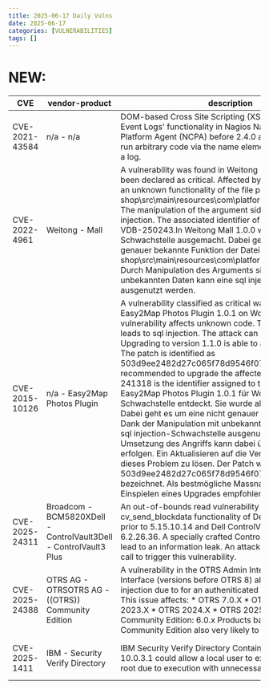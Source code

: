 ```yaml
---
title: 2025-06-17 Daily Vulns
date: 2025-06-17
categories: [VULNERABILITIES]
tags: []
---
```


# NEW:

| CVE            | vendor-product                                                   | description                                                                                                                                                                                                                                                                                                                                                                                                                                                                                                                                                                                                                                                                                                                                                                                                                                                                                                                                                                                                                                        | metric                        | Referenceurl                                                                                                                                                              | title                                                      | GithubURL                                                                                  |                                                                                                                                   |
| -------------- | ---------------------------------------------------------------- | -------------------------------------------------------------------------------------------------------------------------------------------------------------------------------------------------------------------------------------------------------------------------------------------------------------------------------------------------------------------------------------------------------------------------------------------------------------------------------------------------------------------------------------------------------------------------------------------------------------------------------------------------------------------------------------------------------------------------------------------------------------------------------------------------------------------------------------------------------------------------------------------------------------------------------------------------------------------------------------------------------------------------------------------------- | ----------------------------- | ------------------------------------------------------------------------------------------------------------------------------------------------------------------------- | ---------------------------------------------------------- | ------------------------------------------------------------------------------------------ | --------------------------------------------------------------------------------------------------------------------------------- |
| CVE-2021-43584 | n/a - n/a                                                        | DOM-based Cross Site Scripting (XSS vulnerability in 'Tail Event Logs' functionality in Nagios Nagios Cross-Platform Agent (NCPA) before 2.4.0 allows attackers to run arbitrary code via the name element when filtering for a log.                                                                                                                                                                                                                                                                                                                                                                                                                                                                                                                                                                                                                                                                                                                                                                                                               | CNA n/a CVSS3.1: 4.8 - MEDIUM | [0](https://github.com/NagiosEnterprises/ncpa/issues/830)                                                                                                                 | Exploitation: noneAutomatable: noTechnical Impact: total   | undefined                                                                                  | [github](https://github.com/cisagov/vulnrichment/raw/6ae026da91aa0b98a0db8b2eb5921c917c521831/2021%2F43xxx%2FCVE-2021-43584.json) |
| CVE-2022-4961  | Weitong - Mall                                                   | A vulnerability was found in Weitong Mall 1.0.0\. It has been declared as critical. Affected by this vulnerability is an unknown functionality of the file platform-shop\\src\\main\\resources\\com\\platform\\dao\\OrderDao.xml. The manipulation of the argument sidx/order leads to sql injection. The associated identifier of this vulnerability is VDB-250243.In Weitong Mall 1.0.0 wurde eine kritische Schwachstelle ausgemacht. Dabei geht es um eine nicht genauer bekannte Funktion der Datei platform-shop\\src\\main\\resources\\com\\platform\\dao\\OrderDao.xml. Durch Manipulation des Arguments sidx/order mit unbekannten Daten kann eine sql injection-Schwachstelle ausgenutzt werden.                                                                                                                                                                                                                                                                                                                                         | CVSS3.1: 5.5 - MEDIUM         | [0](https://vuldb.com/?id.250243) [1](https://vuldb.com/?ctiid.250243) [2](https://gitee.com/fuyang%5Flipengjun/platform/issues/I5XC79)                                   | Exploitation: noneAutomatable: yesTechnical Impact: total  | Weitong Mall OrderDao.xml sql injection                                                    | [github](https://github.com/cisagov/vulnrichment/raw/c766fe88bc35b7db3d4fe6d42bebb4bdedc9d43c/2022%2F4xxx%2FCVE-2022-4961.json)   |
| CVE-2015-10126 | n/a - Easy2Map Photos Plugin                                     | A vulnerability classified as critical was found in Easy2Map Photos Plugin 1.0.1 on WordPress. This vulnerability affects unknown code. The manipulation leads to sql injection. The attack can be initiated remotely. Upgrading to version 1.1.0 is able to address this issue. The patch is identified as 503d9ee2482d27c065f78d9546f076a406189908\. It is recommended to upgrade the affected component. VDB-241318 is the identifier assigned to this vulnerability.In Easy2Map Photos Plugin 1.0.1 für WordPress wurde eine Schwachstelle entdeckt. Sie wurde als kritisch eingestuft. Dabei geht es um eine nicht genauer bekannte Funktion. Dank der Manipulation mit unbekannten Daten kann eine sql injection-Schwachstelle ausgenutzt werden. Die Umsetzung des Angriffs kann dabei über das Netzwerk erfolgen. Ein Aktualisieren auf die Version 1.1.0 vermag dieses Problem zu lösen. Der Patch wird als 503d9ee2482d27c065f78d9546f076a406189908 bezeichnet. Als bestmögliche Massnahme wird das Einspielen eines Upgrades empfohlen. | CVSS3.1: 6.3 - MEDIUM         | [0](https://vuldb.com/?id.241318) [1](https://vuldb.com/?ctiid.241318) [2](https://github.com/wp-plugins/easy2map-photos/commit/503d9ee2482d27c065f78d9546f076a406189908) | Exploitation: noneAutomatable: yesTechnical Impact: total  | Easy2Map Photos Plugin sql injection                                                       | [github](https://github.com/cisagov/vulnrichment/raw/f91c5636c4a0c27542cb7a5b1f2cd91745a8ad38/2015%2F10xxx%2FCVE-2015-10126.json) |
| CVE-2025-24311 | Broadcom - BCM5820XDell - ControlVault3Dell - ControlVault3 Plus | An out-of-bounds read vulnerability exists in the cv\_send\_blockdata functionality of Dell ControlVault3 prior to 5.15.10.14 and Dell ControlVault3 Plus prior to 6.2.26.36\. A specially crafted ControlVault API call can lead to an information leak. An attacker can issue an API call to trigger this vulnerability.                                                                                                                                                                                                                                                                                                                                                                                                                                                                                                                                                                                                                                                                                                                         | CVSS3.1: 8.4 - HIGH           | [0](https://www.dell.com/support/kbdoc/en-us/000276106/dsa-2025-053)                                                                                                      | Exploitation: noneAutomatable: noTechnical Impact: partial | Dell ControlVault3/ControlVault3 Plus cv\_send\_blockdata out-of-bounds read vulnerability | [github](https://github.com/cisagov/vulnrichment/raw/2dfbe282d2d06b9b107ed9cd06967c7f69eff9de/2025%2F24xxx%2FCVE-2025-24311.json) |
| CVE-2025-24388 | OTRS AG - OTRSOTRS AG - ((OTRS)) Community Edition               | A vulnerability in the OTRS Admin Interface and Agent Interface (versions before OTRS 8) allow parameter injection due to for an autheniticated agent or admin user. This issue affects: \* OTRS 7.0.X \* OTRS 8.0.X \* OTRS 2023.X \* OTRS 2024.X \* OTRS 2025.X \* ((OTRS)) Community Edition: 6.0.x Products based on the ((OTRS)) Community Edition also very likely to be affected                                                                                                                                                                                                                                                                                                                                                                                                                                                                                                                                                                                                                                                            | CVSS3.1: 3.8 - LOW            | [0](https://otrs.com/release-notes/otrs-security-advisory-2025-06/)                                                                                                       | Exploitation: noneAutomatable: noTechnical Impact: partial | Unsafe handling of AJAX calls                                                              | [github](https://github.com/cisagov/vulnrichment/raw/8c241d1be5bdb40a91bd2f9973ec1752b4329dbd/2025%2F24xxx%2FCVE-2025-24388.json) |
| CVE-2025-1411  | IBM - Security Verify Directory                                  | IBM Security Verify Directory Container 10.0.0.0 through 10.0.3.1 could allow a local user to execute commands as root due to execution with unnecessary privileges.                                                                                                                                                                                                                                                                                                                                                                                                                                                                                                                                                                                                                                                                                                                                                                                                                                                                               | CVSS3.1: 7.8 - HIGH           | [0](https://www.ibm.com/support/pages/node/7236658)                                                                                                                       | Exploitation: noneAutomatable: noTechnical Impact: total   | IBM Security Verify Directory Container command execution                                  | [github](https://github.com/cisagov/vulnrichment/raw/e68ca0cb0b6f487c620c5b6c9b7f1760ce89879e/2025%2F1xxx%2FCVE-2025-1411.json)   |